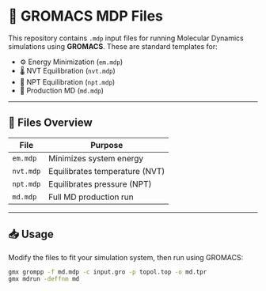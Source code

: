 # 🧬 GROMACS MDP Files

This repository contains `.mdp` input files for running Molecular Dynamics simulations using **GROMACS**. These are standard templates for:

- ⚙️ Energy Minimization (`em.mdp`)
- 🌡 NVT Equilibration (`nvt.mdp`)
- 🧊 NPT Equilibration (`npt.mdp`)
- 🚀 Production MD (`md.mdp`)

---

## 📂 Files Overview

| File       | Purpose                          |
|------------|----------------------------------|
| `em.mdp`   | Minimizes system energy          |
| `nvt.mdp`  | Equilibrates temperature (NVT)   |
| `npt.mdp`  | Equilibrates pressure (NPT)      |
| `md.mdp`   | Full MD production run           |

---

## 📥 Usage

Modify the files to fit your simulation system, then run using GROMACS:

```bash
gmx grompp -f md.mdp -c input.gro -p topol.top -o md.tpr
gmx mdrun -deffnm md

